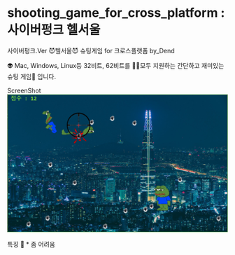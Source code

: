 # shooting_game_for_cross_platform : 사이버펑크 헬서울
사이버펑크.Ver 😈헬서울😈 슈팅게임 for 크로스플랫폼 by_Dend

👽 Mac, Windows, Linux등 32비트, 62비트를 👨‍💻모두 지원하는 간단하고 재미있는 슈팅 게임👾 입니다.

ScreenShot
![screensh](./images/cyberpunk_hellseoul_game.png)

특징 🌈
*
좀 어려움
